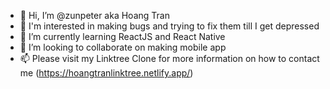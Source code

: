 - 👋 Hi, I’m @zunpeter aka Hoang Tran 
- 👀 I'm interested in making bugs and trying to fix them till I get depressed
- 🌱 I’m currently learning ReactJS and React Native
- 💞️ I’m looking to collaborate on making mobile app
- 📫 Please visit my Linktree Clone for more information on how to contact me (https://hoangtranlinktree.netlify.app/)

<!---
zunpeter/zunpeter is a ✨ special ✨ repository because its `README.md` (this file) appears on your GitHub profile.
You can click the Preview link to take a look at your changes.
--->
